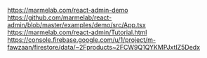 https://marmelab.com/react-admin-demo
https://github.com/marmelab/react-admin/blob/master/examples/demo/src/App.tsx
https://marmelab.com/react-admin/Tutorial.html
https://console.firebase.google.com/u/1/project/m-fawzaan/firestore/data/~2Fproducts~2FCW9Q1QYKMPJxtIZ5Dedx



